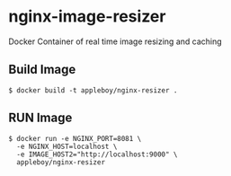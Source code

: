# nginx-image-resizer

Docker Container of real time image resizing and caching

## Build Image

```
$ docker build -t appleboy/nginx-resizer .
```

## RUN Image

```
$ docker run -e NGINX_PORT=8081 \
  -e NGINX_HOST=localhost \
  -e IMAGE_HOST2="http://localhost:9000" \
  appleboy/nginx-resizer
```
